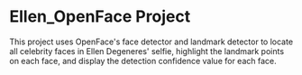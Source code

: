 # Ellen_OpenFace Project

This project uses OpenFace's face detector and landmark detector to locate all celebrity faces in Ellen Degeneres' selfie, highlight the landmark points on each face, and display the detection confidence value for each face.
